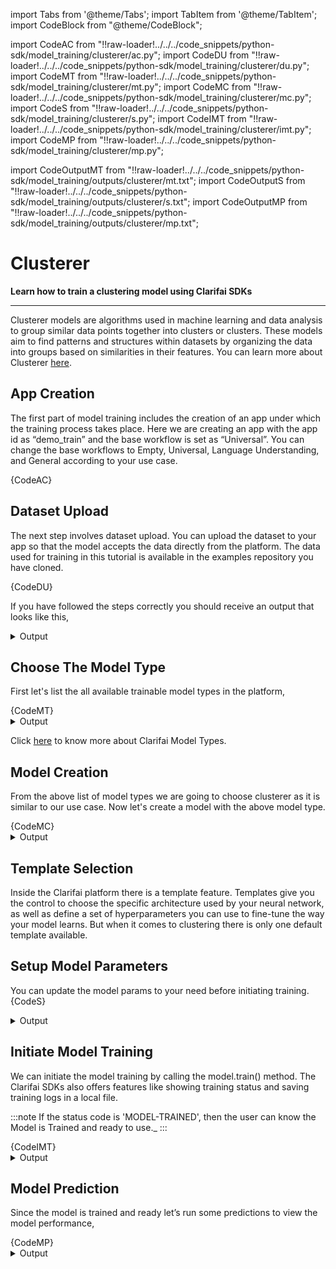 import Tabs from '@theme/Tabs';
import TabItem from '@theme/TabItem';
import CodeBlock from "@theme/CodeBlock";


import CodeAC from "!!raw-loader!../../../code_snippets/python-sdk/model_training/clusterer/ac.py";
import CodeDU from "!!raw-loader!../../../code_snippets/python-sdk/model_training/clusterer/du.py";
import CodeMT from "!!raw-loader!../../../code_snippets/python-sdk/model_training/clusterer/mt.py";
import CodeMC from "!!raw-loader!../../../code_snippets/python-sdk/model_training/clusterer/mc.py";
import CodeS from "!!raw-loader!../../../code_snippets/python-sdk/model_training/clusterer/s.py";
import CodeIMT from "!!raw-loader!../../../code_snippets/python-sdk/model_training/clusterer/imt.py";
import CodeMP from "!!raw-loader!../../../code_snippets/python-sdk/model_training/clusterer/mp.py";


import CodeOutputMT from "!!raw-loader!../../../code_snippets/python-sdk/model_training/outputs/clusterer/mt.txt";
import CodeOutputS from "!!raw-loader!../../../code_snippets/python-sdk/model_training/outputs/clusterer/s.txt";
import CodeOutputMP from "!!raw-loader!../../../code_snippets/python-sdk/model_training/outputs/clusterer/mp.txt";




# Clusterer

**Learn how to train a clustering model using Clarifai SDKs**
<hr />

Clusterer models are algorithms used in machine learning and data analysis to group similar data points together into clusters or clusters. These models aim to find patterns and structures within datasets by organizing the data into groups based on similarities in their features. You can learn more about Clusterer  [here](https://docs.clarifai.com/portal-guide/model/model-types/clusterer).


## App Creation

The first part of model training includes the creation of an app under which the training process takes place. Here we are creating an app with the app id as “demo_train” and the base workflow is set as “Universal”. You can change the base workflows to Empty, Universal, Language Understanding, and General according to your use case.

<Tabs>
<TabItem value="python" label="Python">
    <CodeBlock className="language-python">{CodeAC}</CodeBlock>
</TabItem>
</Tabs>

## Dataset Upload

The next step involves dataset upload. You can upload the dataset to your app so that the model accepts the data directly from the platform. The data used for training in this tutorial is available in the examples repository you have cloned.

<Tabs>
<TabItem value="python" label="Python">
    <CodeBlock className="language-python">{CodeDU}</CodeBlock>
</TabItem>
</Tabs>

If you have followed the steps correctly you should receive an output that looks like this,
<details>
  <summary>Output</summary>
    <img src="/img/python-sdk/cl_du.png" width="700" height="700" />
</details>



## Choose The Model Type

First let's list the all available trainable model types in the platform,

<Tabs>
<TabItem value="python" label="Python">
    <CodeBlock className="language-python">{CodeMT}</CodeBlock>
</TabItem>
</Tabs>
<details>
  <summary>Output</summary>
    <CodeBlock className="language-text">{CodeOutputMT}</CodeBlock>
</details>

Click [here](https://docs.clarifai.com/portal-guide/model/model-types/) to know more about Clarifai Model Types.


## Model Creation

From the above list of model types we are going to choose clusterer as it is similar to our use case. Now let's create a model with the above model type.

<Tabs>
<TabItem value="python" label="Python">
    <CodeBlock className="language-python">{CodeMC}</CodeBlock>
</TabItem>
</Tabs>

<details>
  <summary>Output</summary>
  <img src="/img/python-sdk/cl_mc.png" width="700" height="700" />
  </details>

## Template Selection

Inside the Clarifai platform there is a template feature. Templates give you the control to choose the specific architecture used by your neural network, as well as define a set of hyperparameters you can use to fine-tune the way your model learns. But when it comes to clustering there is only one default template available.


## Setup Model Parameters

You can update the model params to your need before initiating training.
<Tabs>
<TabItem value="python" label="Python">
    <CodeBlock className="language-python">{CodeS}</CodeBlock>
</TabItem>
</Tabs>
<details>
  <summary>Output</summary>
    <CodeBlock className="language-text">{CodeOutputS}</CodeBlock>
</details>

## Initiate Model Training

We can initiate the model training by calling the model.train() method. The Clarifai SDKs also offers features like showing training status and saving training logs in a local file.

:::note
If the status code is 'MODEL-TRAINED', then the user can know the Model is Trained and ready to use._
:::

<Tabs>
<TabItem value="python" label="Python">
    <CodeBlock className="language-python">{CodeIMT}</CodeBlock>
</TabItem>
</Tabs>

<details>
  <summary>Output</summary>
<img src="/img/python-sdk/cl_imt.png" width="700" height="700" />
</details>




## Model Prediction

Since the model is trained and ready let’s run some predictions to view the model performance,

<Tabs>
<TabItem value="python" label="Python">
    <CodeBlock className="language-python">{CodeMP}</CodeBlock>
</TabItem>
</Tabs>
<details>
  <summary>Output</summary>
    <CodeBlock className="language-text">{CodeOutputMP}</CodeBlock>
</details>